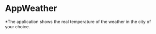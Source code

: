 # AppWeather
*The application shows the real temperature of the weather in the city of your choice.
